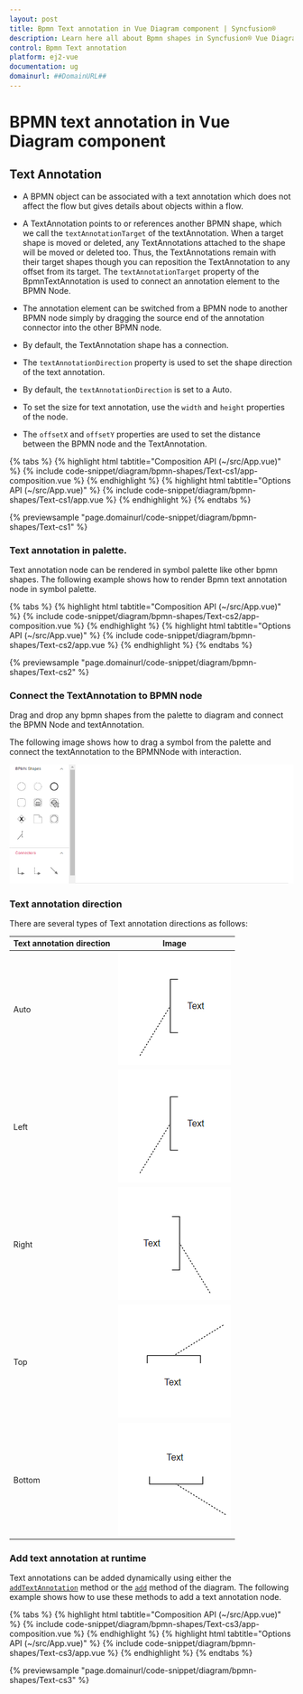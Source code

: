```yaml
---
layout: post
title: Bpmn Text annotation in Vue Diagram component | Syncfusion®
description: Learn here all about Bpmn shapes in Syncfusion® Vue Diagram component of Syncfusion Essential® JS 2 and more.
control: Bpmn Text annotation
platform: ej2-vue
documentation: ug
domainurl: ##DomainURL##
---
```


# BPMN text annotation in Vue Diagram component

## Text Annotation

* A BPMN object can be associated with a text annotation which does not affect the flow but gives details about objects within a flow.

* A TextAnnotation points to or references another BPMN shape, which we call the `textAnnotationTarget` of the textAnnotation. When a target shape is moved or deleted, any TextAnnotations attached to the shape will be moved or deleted too. Thus, the TextAnnotations remain with their target shapes though you can reposition the TextAnnotation to any offset from its target. The `textAnnotationTarget` property of the BpmnTextAnnotation is used to connect an annotation element to the BPMN Node.

* The annotation element can be switched from a BPMN node to another BPMN node simply by dragging the source end of the annotation connector into the other BPMN node.

* By default, the TextAnnotation shape has a connection.

* The `textAnnotationDirection` property is used to set the shape direction of the text annotation.

* By default, the `textAnnotationDirection` is set to a Auto.

* To set the size for text annotation, use the `width` and `height` properties of the node.

* The `offsetX` and `offsetY` properties are used to set the distance between the BPMN node and the TextAnnotation.

{% tabs %}
{% highlight html tabtitle="Composition API (~/src/App.vue)" %}
{% include code-snippet/diagram/bpmn-shapes/Text-cs1/app-composition.vue %}
{% endhighlight %}
{% highlight html tabtitle="Options API (~/src/App.vue)" %}
{% include code-snippet/diagram/bpmn-shapes/Text-cs1/app.vue %}
{% endhighlight %}
{% endtabs %}
        
{% previewsample "page.domainurl/code-snippet/diagram/bpmn-shapes/Text-cs1" %}

### Text annotation in palette.

Text annotation node can be rendered in symbol palette like other bpmn shapes. The following example shows how to render Bpmn text annotation node in symbol palette.

{% tabs %}
{% highlight html tabtitle="Composition API (~/src/App.vue)" %}
{% include code-snippet/diagram/bpmn-shapes/Text-cs2/app-composition.vue %}
{% endhighlight %}
{% highlight html tabtitle="Options API (~/src/App.vue)" %}
{% include code-snippet/diagram/bpmn-shapes/Text-cs2/app.vue %}
{% endhighlight %}
{% endtabs %}
        
{% previewsample "page.domainurl/code-snippet/diagram/bpmn-shapes/Text-cs2" %}


### Connect the TextAnnotation to BPMN node

Drag and drop any bpmn shapes from the palette to diagram and connect the BPMN Node and textAnnotation.

The following image shows how to drag a symbol from the palette and connect the textAnnotation to the BPMNNode with interaction.

![Text annotation GIF](images/textAnnotationGif.gif)

### Text annotation direction

There are several types of Text annotation directions as follows:

| Text annotation direction | Image |
| -------- | -------- |
| Auto | ![BPMN text annotation direction auto](images/bpmn-textannotation-auto.png) |
| Left | ![BPMN text annotation direction left](images/bpmn-textannotation-left.png) |
| Right | ![BPMN text annotation direction right](images/bpmn-textannotation-right.png) |
| Top | ![BPMN text annotation direction top](images/bpmn-textannotation-top.png) |
| Bottom | ![BPMN text annotation direction bottom](images/bpmn-textannotation-bottom.png) |

### Add text annotation at runtime

Text annotations can be added dynamically using either the [`addTextAnnotation`](https://ej2.syncfusion.com/vue/documentation/api/diagram/#addtextannotation) method or the [`add`](https://ej2.syncfusion.com/vue/documentation/api/diagram/#add) method of the diagram. The following example shows how to use these methods to add a text annotation node.

{% tabs %}
{% highlight html tabtitle="Composition API (~/src/App.vue)" %}
{% include code-snippet/diagram/bpmn-shapes/Text-cs3/app-composition.vue %}
{% endhighlight %}
{% highlight html tabtitle="Options API (~/src/App.vue)" %}
{% include code-snippet/diagram/bpmn-shapes/Text-cs3/app.vue %}
{% endhighlight %}
{% endtabs %}
        
{% previewsample "page.domainurl/code-snippet/diagram/bpmn-shapes/Text-cs3" %}